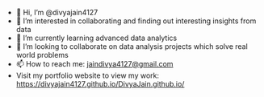 - 👋 Hi, I’m @divyajain4127
- 👀 I’m interested in collaborating and finding out interesting insights from data
- 🌱 I’m currently learning advanced data analytics
- 💞️ I’m looking to collaborate on data analysis projects which solve real world problems
- 📫 How to reach me: jaindivya4127@gmail.com
- Visit my portfolio website to view my work: https://divyajain4127.github.io/DivyaJain.github.io/

<!---
divyajain4127/divyajain4127 is a ✨ special ✨ repository because its `README.md` (this file) appears on your GitHub profile.
You can click the Preview link to take a look at your changes.
--->
